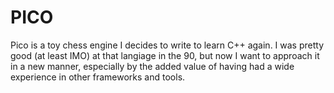 # PICO
Pico is a toy chess engine I decides to write to learn C++ again. I was pretty good (at least IMO) at that langiage in the 90, but now I want to approach it in a new manner, especially by the added value of having had a wide experience in other frameworks and tools.

